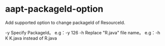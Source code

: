 aapt-packageId-option
=====================

Add supported option to change packageId of ResourceId.

-y Specify PackageId。 e.g：-y 126 
-h Replace "R.java" file name。 e.g：-h K  K.java instead of R.java
